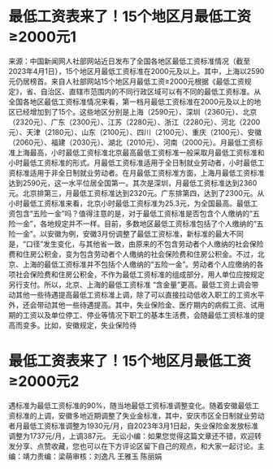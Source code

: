 # 最低工资表来了！15个地区月最低工资≥2000元1

来源：中国新闻网人社部网站近日发布了全国各地区最低工资标准情况（截至2023年4月1日），15个地区月最低工资标准在2000元及以上。其中，上海以2590元仍居榜首。来自人社部网站15个地区月最低工资≥2000元根据《最低工资规定》，省、自治区、直辖市范围内的不同行政区域可以有不同的最低工资标准。从全国各地区最低工资标准情况来看，第一档月最低工资标准在2000元及以上的地区已经增加到了15个。这些地区分别是上海（2590元）、深圳（2360元）、北京（2320元）、广东（2300元）、江苏（2280元）、浙江（2280元）、河北（2200元）、天津（2180元）、山东（2100元）、四川（2100元）、重庆（2100元）、安徽（2060元）、福建（2030元）、湖北（2010元）、河南（2000元）。月最低工资标准上海最高，小时最低工资标准北京最高最低工资标准一般采取月最低工资标准和小时最低工资标准的形式。月最低工资标准适用于全日制就业劳动者，小时最低工资标准适用于非全日制就业劳动者。在月最低工资标准方面，上海月最低工资标准达到2590元，这一水平位居全国第一。其次是深圳，月最低工资标准达到2360元。北京排第三，月最低工资标准达到2320元。广东排第四，达到了2300元。从小时最低工资标准来看，北京小时最低工资标准为25.3元，为全国最高。最低工资包含“五险一金”吗？值得注意的是，对于最低工资标准是否包含个人缴纳的“五险一金”，各地规定并不一样。目前，多数地区最低工资标准包括了个人缴纳的“五险一金”。以安徽为例，安徽3月份调整了最低工资标准，新标准的最大不同是，“口径”发生变化，与其他省一致，由原来的不包含劳动者个人缴纳的社会保险费和住房公积金，变为包含劳动者个人缴纳的社会保险费和住房公积金。不过，北京、上海的最低工资标准并不包括个人缴纳的“五险一金”。劳动者个人应缴纳的各项社会保险费和住房公积金，不作为最低工资标准的组成部分，用人单位应按规定另行支付。所以，北京、上海的最低工资标准 “含金量”更高。最低工资上调会带动其他一些待遇提高最低工资标准上调，除了可以直接拉动低收入职工的工资水平外，还会带动其他一些待遇提高。其中，失业保险金、医疗期内的病假工资、试用期的工资以及单位停工、停业等情况下职工的基本生活费，会随最低工资标准的提高而变多。比如，安徽规定，失业保险待

# 最低工资表来了！15个地区月最低工资≥2000元2

遇标准为最低工资标准的90%，随当地最低工资标准调整变化。随着安徽最低工资标准的上调，安徽多地近期调整了失业金标准，其中，安庆市区全日制就业劳动者月最低工资标准调整为1930元/月，自2023年3月1日起，失业保险金发放标准调整为1737元/月，上调387元。 无讼小编：如果您觉得这篇文章还不错，欢迎转发分享、点赞收藏，您也可以在下方评论区留下自己的观点，和大家一起讨论。主编：靖力责编：梁萌审核：刘逸凡 王雅玉 陈丽娟


